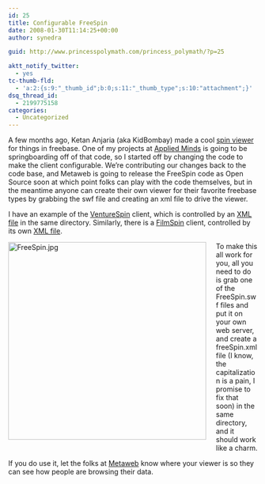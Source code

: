 ```yaml
---
id: 25
title: Configurable FreeSpin
date: 2008-01-30T11:14:25+00:00
author: synedra

guid: http://www.princesspolymath.com/princess_polymath/?p=25

aktt_notify_twitter:
  - yes
tc-thumb-fld:
  - 'a:2:{s:9:"_thumb_id";b:0;s:11:"_thumb_type";s:10:"attachment";}'
dsq_thread_id:
  - 2199775158
categories:
  - Uncategorized
---
```

A few months ago, Ketan Anjaria (aka KidBombay) made a cool [spin viewer](http://kidbombay.com/clients/freebase/freeSpin/) for things in freebase. One of my projects at [Applied Minds](http://www.appliedminds.com) is going to be springboarding off of that code, so I started off by changing the code to make the client configurable. We&#8217;re contributing our changes back to the code base, and Metaweb is going to release the FreeSpin code as Open Source soon at which point folks can play with the code themselves, but in the meantime anyone can create their own viewer for their favorite freebase types by grabbing the swf file and creating an xml file to drive the viewer.
  
I have an example of the [VentureSpin](http://www.perlgoddess.com/FreeSpin/FreeSpin.swf) client, which is controlled by an [XML file](http://www.perlgoddess.com/FreeSpin/freeSpin.xml) in the same directory. Similarly, there is a [FilmSpin](http://www.perlgoddess.com/FilmSpin/FreeSpin.swf) client, controlled by its own [XML file](http://www.perlgoddess.com/FilmSpin/freeSpin.xml).
  
<span class="mt-enclosure mt-enclosure-image"><img alt="FreeSpin.jpg" src="http://www.perlgoddess.com/perlgoddess/FreeSpin.jpg" width="400" class="mt-image-left" style="float: left; margin: 0 20px 20px 0;" /></span>
  
To make this all work for you, all you need to do is grab one of the FreeSpin.swf files and put it on your own web server, and create a freeSpin.xml file (I know, the capitalization is a pain, I promise to fix that soon) in the same directory, and it should work like a charm.
  
If you do use it, let the folks at [Metaweb](http://blog.freebase.com/?p=91) know where your viewer is so they can see how people are browsing their data.